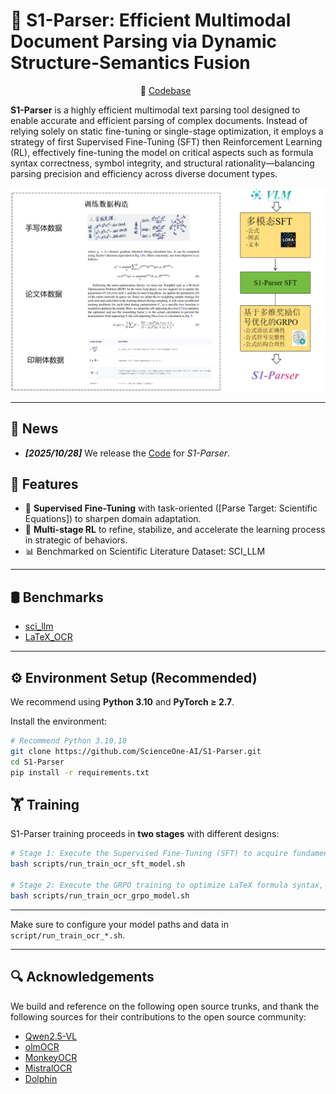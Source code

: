 
# 📄 S1-Parser: Efficient Multimodal Document Parsing via Dynamic Structure-Semantics Fusion 

<p align="center">
          🔗 <a href="https://github.com/ScienceOne-AI/S1-Parser">Codebase</a>&nbsp&nbsp  
</p>


**S1-Parser** is a highly efficient multimodal text parsing tool designed to enable accurate and efficient parsing of complex documents. Instead of relying solely on static fine-tuning or single-stage optimization, it employs a strategy of first Supervised Fine-Tuning (SFT) then Reinforcement Learning (RL), effectively fine-tuning the model on critical aspects such as formula syntax correctness, symbol integrity, and structural rationality—balancing parsing precision and efficiency across diverse document types.

<!-- --- 
This repository implements **S1-Parser**, as described in our paper:

> *Learning : Shaping *  
--- -->

![framework1](./assets/1.jpg)

---

## 📰 News

- ***[2025/10/28]*** We release the [Code](https://github.com/ScienceOne-AI/S1-Parser) for *S1-Parser*.  


## 🚀 Features

- 🧩 **Supervised Fine-Tuning** with task-oriented ([Parse Target: Scientific Equations]) to sharpen domain adaptation.
- 🎯 **Multi-stage RL** to refine, stabilize, and accelerate the learning process in strategic of behaviors.
- 📊 Benchmarked on Scientific Literature Dataset: SCI_LLM

---

## 🛢️ Benchmarks

- [sci_llm](https://huggingface.co/datasets/1398listener/tmp_7/blob/main/sci_llm.zip)
- [LaTeX_OCR](https://huggingface.co/datasets/linxy/LaTeX_OCR)

---

## ⚙️ Environment Setup (Recommended)

We recommend using **Python 3.10** and **PyTorch ≥ 2.7**.  

Install the environment:
```bash
# Recommend Python 3.10.18
git clone https://github.com/ScienceOne-AI/S1-Parser.git
cd S1-Parser
pip install -r requirements.txt
```

## 🏋️ Training

S1-Parser training proceeds in **two stages** with different designs:

```bash
# Stage 1: Execute the Supervised Fine-Tuning (SFT) to acquire fundamental LaTeX OCR.
bash scripts/run_train_ocr_sft_model.sh

# Stage 2: Execute the GRPO training to optimize LaTeX formula syntax, symbol and structure.
bash scripts/run_train_ocr_grpo_model.sh

```

---

Make sure to configure your model paths and data in `script/run_train_ocr_*.sh`.



<!-- --- 


---

## 📈 Evaluation

After training, evaluate the model using:

```bash
bash scripts/eval/eval_model.sh
```

## 📊 Results


![results](./assets/31.png)
![results](./assets/52.png)
![modes](./assets/41.png)
--- -->

---

## 🔍 Acknowledgements

We build and reference on the following open source trunks, and thank the following sources for their contributions to the open source community:
- [Qwen2.5-VL](https://github.com/QwenLM/Qwen2.5-VL)
- [olmOCR](https://github.com/allenai/olmocr)
- [MonkeyOCR](https://github.com/Yuliang-Liu/MonkeyOCR)
- [MistralOCR](https://mistral.ai/news/mistral-ocr)
- [Dolphin](https://github.com/ByteDance/Dolphin.git)
